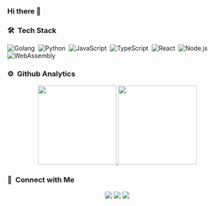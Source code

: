 ### Hi there 👋

### 🛠️ &nbsp;Tech Stack
![Golang](https://img.shields.io/badge/-Golang-05122A?style=flat&logo=go)&nbsp;
![Python](https://img.shields.io/badge/-Python-05122A?style=flat&logo=python)&nbsp;
![JavaScript](https://img.shields.io/badge/-JavaScript-05122A?style=flat&logo=javascript)&nbsp;
![TypeScript](https://img.shields.io/badge/-TypeScript-05122A?style=flat&logo=typescript)&nbsp;
![React](https://img.shields.io/badge/-React-05122A?style=flat&logo=react)&nbsp;
![Node.js](https://img.shields.io/badge/-Node.js-05122A?style=flat&logo=node.js)&nbsp;
![WebAssembly](https://img.shields.io/badge/-WebAssembly-05122A?style=flat&logo=webassembly)&nbsp;

### ⚙️ &nbsp;Github Analytics
<p align="center">
  <a href="https://github.com/justmumu">
    <img height="180em" src="https://github-readme-stats.vercel.app/api?username=justmumu&show_icons=true&theme=radical&include_all_commits=true&count_private=true"/>
    <img height="180em" src="https://github-readme-stats.vercel.app/api/top-langs/?username=justmumu&langs_count=8&layout=compact&theme=radical"/>
  </a>
</p>

### 🤝 &nbsp;Connect with Me
<p align="center">
  <a href="https://www.linkedin.com/in/rasitaydin/"><img src="https://img.shields.io/badge/-Ra%C5%9Fit%20Ayd%C4%B1n-0077B5?style=flat&logo=Linkedin"/></a>
  <a href="mailto:justmumu@protonmail.comö"><img src="https://img.shields.io/badge/-justmumu@protonmail.com-D14836?style=flat&logo=Gmail&logoColor=white"/></a>
  <a href="https://twitter.com/justmumuio"><img src="https://img.shields.io/badge/-justmumuio-1D9BF0?style=flat&logo=Twitter&logoColor=white"/></a>
</p>
